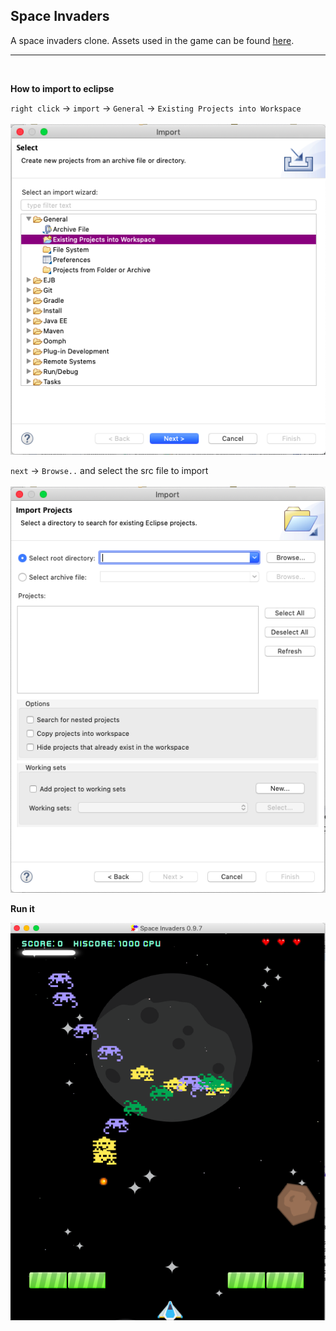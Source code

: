 ## Space Invaders
A space invaders clone. Assets used in the game can be found [here](http://gooperblooper22.deviantart.com/art/Space-Invaders-Sprite-Sheet-135338373).

---
<br>

**How to import to eclipse**

`right click` -> `import` -> `General` -> `Existing Projects into Workspace`
<br><br>
<img src="./import1.png">

`next` -> `Browse..` and select the src file to import 
<br><br>
<img src="./import2.png">

**Run it**
<br>

<img src="./spaceInvader.png">
